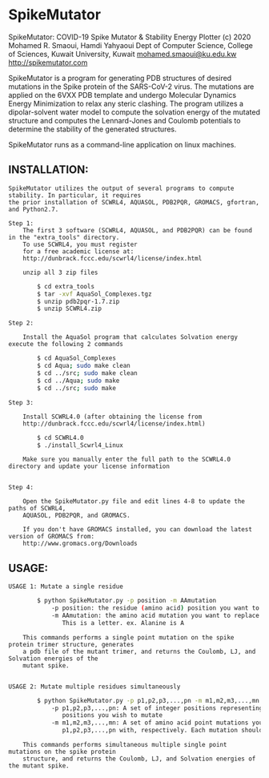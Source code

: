 # SpikeMutator

SpikeMutator: COVID-19 Spike Mutator & Stability Energy Plotter
(c) 2020 Mohamed R. Smaoui, Hamdi Yahyaoui
Dept of Computer Science, College of Sciences, Kuwait University, Kuwait
mohamed.smaoui@ku.edu.kw
http://spikemutator.com

SpikeMutator is a program for generating PDB structures of desired mutations in the Spike protein of the SARS-CoV-2 virus.
The mutations are applied on the 6VXX PDB template and undergo Molecular Dynamics Energy Minimization to relax any steric clashing.
The program utilizes a dipolar-solvent water model to compute the solvation energy of the mutated structure and computes the Lennard-Jones 
and Coulomb potentials to determine the stability of the generated structures.

SpikeMutator runs as a command-line application on linux machines.


## INSTALLATION:

	SpikeMutator utilizes the output of several programs to compute stability. In particular, it requires
	the prior installation of SCWRL4, AQUASOL, PDB2PQR, GROMACS, gfortran, and Python2.7.

	Step 1: 
		The first 3 software (SCWRL4, AQUASOL, and PDB2PQR) can be found in the "extra_tools" directory. 
		To use SCWRL4, you must register 
		for a free academic license at:
		http://dunbrack.fccc.edu/scwrl4/license/index.html

		unzip all 3 zip files
```bash
		$ cd extra_tools
		$ tar -xvf AquaSol_Complexes.tgz
		$ unzip pdb2pqr-1.7.zip
		$ unzip SCWRL4.zip
```

	Step 2:
	
		Install the AquaSol program that calculates Solvation energy execute the following 2 commands
```bash
		$ cd AquaSol_Complexes
		$ cd Aqua; sudo make clean
		$ cd ../src; sudo make clean
		$ cd ../Aqua; sudo make
		$ cd ../src; sudo make
```

	Step 3:
		
		Install SCWRL4.0 (after obtaining the license from 
		http://dunbrack.fccc.edu/scwrl4/license/index.html)
```bash
		$ cd SCWRL4.0
		$ ./install_Scwrl4_Linux
```

		Make sure you manually enter the full path to the SCWRL4.0 directory and update your license information

	
	Step 4:
		
		Open the SpikeMutator.py file and edit lines 4-8 to update the paths of SCWRL4, 
		AQUASOL, PDB2PQR, and GROMACS.

		If you don't have GROMACS installed, you can download the latest version of GROMACS from: 
		http://www.gromacs.org/Downloads
		


## USAGE:

	USAGE 1: Mutate a single residue

```bash
		$ python SpikeMutator.py -p position -m AAmutation
			-p position: the residue (amino acid) position you want to mutate
			-m AAmutation: the amino acid mutation you want to replace position p with.
			   This is a letter. ex. Alanine is A
```
		This commands performs a single point mutation on the spike protein trimer structure, generates
		a pdb file of the mutant trimer, and returns the Coulomb, LJ, and Solvation energies of the 
		mutant spike. 


	USAGE 2: Mutate multiple residues simultaneously

```bash
		$ python SpikeMutator.py -p p1,p2,p3,...,pn -m m1,m2,m3,...,mn 
			-p p1,p2,p3,...,pn: A set of integer positions representing the amino acid 
			   positions you wish to mutate
			-m m1,m2,m3,...,mn: A set of amino acid point mutations you wish to replace
			   p1,p2,p3,...,pn with, respectively. Each mutation should be a letter. ex Alanine is A
```
		This commands performs simultaneous multiple single point mutations on the spike protein 
		structure, and returns the Coulomb, LJ, and Solvation energies of the mutant spike.  

